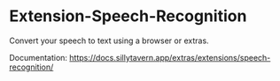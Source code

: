 # Extension-Speech-Recognition

Convert your speech to text using a browser or extras.

Documentation: https://docs.sillytavern.app/extras/extensions/speech-recognition/

